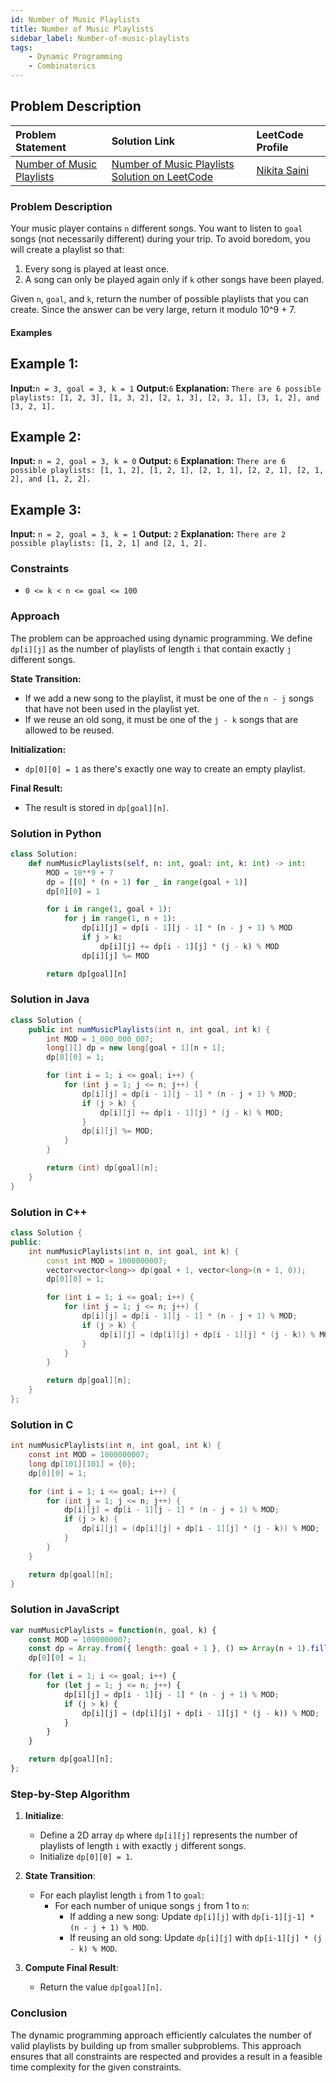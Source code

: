 ```yaml
---
id: Number of Music Playlists
title: Number of Music Playlists
sidebar_label: Number-of-music-playlists
tags: 
    - Dynamic Programming
    - Combinatorics
---
```


## Problem Description

| Problem Statement                                       | Solution Link                                                              | LeetCode Profile                                        |
| :------------------------------------------------------ | :------------------------------------------------------------------------- | :------------------------------------------------------ |
| [Number of Music Playlists](https://leetcode.com/problems/number-of-music-playlists) | [Number of Music Playlists Solution on LeetCode](https://leetcode.com/problems/Number-of-music-playlists/solutions/) | [Nikita Saini](https://leetcode.com/u/Saini_Nikita/) |

### Problem Description
Your music player contains `n` different songs. You want to listen to `goal` songs (not necessarily different) during your trip. To avoid boredom, you will create a playlist so that:

1. Every song is played at least once.
2. A song can only be played again only if `k` other songs have been played.

Given `n`, `goal`, and `k`, return the number of possible playlists that you can create. Since the answer can be very large, return it modulo 10^9 + 7.

#### Examples

## Example 1:
**Input:**`n = 3, goal = 3, k = 1`
**Output:**`6`
**Explanation:** `There are 6 possible playlists: [1, 2, 3], [1, 3, 2], [2, 1, 3], [2, 3, 1], [3, 1, 2], and [3, 2, 1].`

## Example 2:

**Input:** `n = 2, goal = 3, k = 0`
**Output:** `6`
**Explanation:** `There are 6 possible playlists: [1, 1, 2], [1, 2, 1], [2, 1, 1], [2, 2, 1], [2, 1, 2], and [1, 2, 2].`

## Example 3:

**Input:** `n = 2, goal = 3, k = 1`
**Output:** `2`
**Explanation:** `There are 2 possible playlists: [1, 2, 1] and [2, 1, 2].`

### Constraints
- `0 <= k < n <= goal <= 100`

### Approach
The problem can be approached using dynamic programming. We define `dp[i][j]` as the number of playlists of length `i` that contain exactly `j` different songs.

**State Transition:**
- If we add a new song to the playlist, it must be one of the `n - j` songs that have not been used in the playlist yet.
- If we reuse an old song, it must be one of the `j - k` songs that are allowed to be reused.

**Initialization:**
- `dp[0][0] = 1` as there's exactly one way to create an empty playlist.

**Final Result:**
- The result is stored in `dp[goal][n]`.

### Solution in Python
```python
class Solution:
    def numMusicPlaylists(self, n: int, goal: int, k: int) -> int:
        MOD = 10**9 + 7
        dp = [[0] * (n + 1) for _ in range(goal + 1)]
        dp[0][0] = 1

        for i in range(1, goal + 1):
            for j in range(1, n + 1):
                dp[i][j] = dp[i - 1][j - 1] * (n - j + 1) % MOD
                if j > k:
                    dp[i][j] += dp[i - 1][j] * (j - k) % MOD
                dp[i][j] %= MOD

        return dp[goal][n]
```

### Solution in Java
```java
class Solution {
    public int numMusicPlaylists(int n, int goal, int k) {
        int MOD = 1_000_000_007;
        long[][] dp = new long[goal + 1][n + 1];
        dp[0][0] = 1;

        for (int i = 1; i <= goal; i++) {
            for (int j = 1; j <= n; j++) {
                dp[i][j] = dp[i - 1][j - 1] * (n - j + 1) % MOD;
                if (j > k) {
                    dp[i][j] += dp[i - 1][j] * (j - k) % MOD;
                }
                dp[i][j] %= MOD;
            }
        }

        return (int) dp[goal][n];
    }
}
```

### Solution in C++
```cpp
class Solution {
public:
    int numMusicPlaylists(int n, int goal, int k) {
        const int MOD = 1000000007;
        vector<vector<long>> dp(goal + 1, vector<long>(n + 1, 0));
        dp[0][0] = 1;

        for (int i = 1; i <= goal; i++) {
            for (int j = 1; j <= n; j++) {
                dp[i][j] = dp[i - 1][j - 1] * (n - j + 1) % MOD;
                if (j > k) {
                    dp[i][j] = (dp[i][j] + dp[i - 1][j] * (j - k)) % MOD;
                }
            }
        }

        return dp[goal][n];
    }
};
```

### Solution in C
```c
int numMusicPlaylists(int n, int goal, int k) {
    const int MOD = 1000000007;
    long dp[101][101] = {0};
    dp[0][0] = 1;

    for (int i = 1; i <= goal; i++) {
        for (int j = 1; j <= n; j++) {
            dp[i][j] = dp[i - 1][j - 1] * (n - j + 1) % MOD;
            if (j > k) {
                dp[i][j] = (dp[i][j] + dp[i - 1][j] * (j - k)) % MOD;
            }
        }
    }

    return dp[goal][n];
}
```

### Solution in JavaScript
```javascript
var numMusicPlaylists = function(n, goal, k) {
    const MOD = 1000000007;
    const dp = Array.from({ length: goal + 1 }, () => Array(n + 1).fill(0));
    dp[0][0] = 1;

    for (let i = 1; i <= goal; i++) {
        for (let j = 1; j <= n; j++) {
            dp[i][j] = dp[i - 1][j - 1] * (n - j + 1) % MOD;
            if (j > k) {
                dp[i][j] = (dp[i][j] + dp[i - 1][j] * (j - k)) % MOD;
            }
        }
    }

    return dp[goal][n];
};
```

### Step-by-Step Algorithm
1. **Initialize**:
   - Define a 2D array `dp` where `dp[i][j]` represents the number of playlists of length `i` with exactly `j` different songs.
   - Initialize `dp[0][0] = 1`.

2. **State Transition**:
   - For each playlist length `i` from 1 to `goal`:
     - For each number of unique songs `j` from 1 to `n`:
       - If adding a new song: Update `dp[i][j]` with `dp[i-1][j-1] * (n - j + 1) % MOD`.
       - If reusing an old song: Update `dp[i][j]` with `dp[i-1][j] * (j - k) % MOD`.

3. **Compute Final Result**:
   - Return the value `dp[goal][n]`.

### Conclusion
The dynamic programming approach efficiently calculates the number of valid playlists by building up from smaller subproblems. This approach ensures that all constraints are respected and provides a result in a feasible time complexity for the given constraints.
